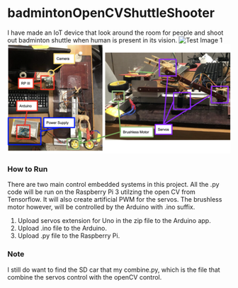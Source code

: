 # badmintonOpenCVShuttleShooter
I have made an IoT device that look around the room for people and shoot out badminton shuttle when human is present in its vision.
![Test Image 1](/figures/opencv.png.png)
![Test Image 1](/figures/prototype.png)

### How to Run
There are two main control embedded systems in this project. All the .py code will be run on the Raspberry Pi 3 utilzing the open CV from Tensorflow. It will also create artificial PWM for the servos. The brushless motor however, will be controlled by the Arduino with .ino suffix. 
1. Upload servos extension for Uno in the zip file to the Arduino app.
2. Upload .ino file to the Arduino.
3. Upload .py file to the Raspberry Pi.

### Note
I still do want to find the SD car that my combine.py, which is the file that combine the servos control with the openCV control.
